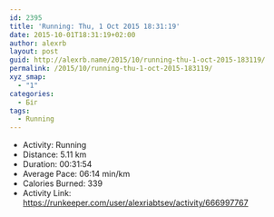 ```yaml
---
id: 2395
title: 'Running: Thu, 1 Oct 2015 18:31:19'
date: 2015-10-01T18:31:19+02:00
author: alexrb
layout: post
guid: http://alexrb.name/2015/10/running-thu-1-oct-2015-183119/
permalink: /2015/10/running-thu-1-oct-2015-183119/
xyz_smap:
  - "1"
categories:
  - Біг
tags:
  - Running
---
```

<ul class="rk-list">
  <li class="rk-activity">
    Activity: Running
  </li>
  <li class="rk-distance">
    Distance: 5.11 km
  </li>
  <li class="rk-duration">
    Duration: 00:31:54
  </li>
  <li class="rk-avg-pace">
    Average Pace: 06:14 min/km
  </li>
  <li class="rk-calories">
    Calories Burned: 339
  </li>
  <li class="rk-activity-link">
    Activity Link: <a href="https://runkeeper.com/user/alexriabtsev/activity/666997767">https://runkeeper.com/user/alexriabtsev/activity/666997767</a>
  </li>
</ul>
